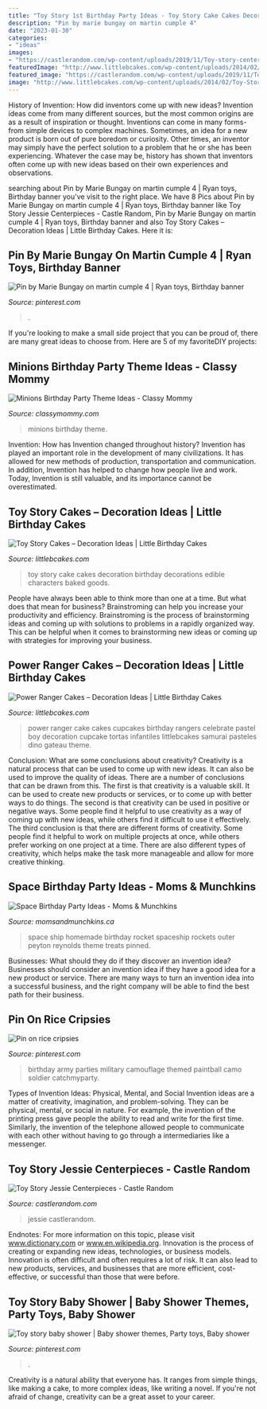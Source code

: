 ```yaml
---
title: "Toy Story 1st Birthday Party Ideas - Toy Story Cake Cakes Decoration Birthday Decorations Edible Characters Baked Goods"
description: "Pin by marie bungay on martin cumple 4"
date: "2023-01-30"
categories:
- "ideas"
images:
- "https://castlerandom.com/wp-content/uploads/2019/11/Toy-story-centerpiece-2.jpg"
featuredImage: "http://www.littlebcakes.com/wp-content/uploads/2014/02/Power-Ranger-Cakes.jpg"
featured_image: "https://castlerandom.com/wp-content/uploads/2019/11/Toy-story-centerpiece-2.jpg"
image: "http://www.littlebcakes.com/wp-content/uploads/2014/02/Toy-Story-Cake-Decorations.jpg"
---
```



History of Invention: How did inventors come up with new ideas?
Invention ideas come from many different sources, but the most common origins are as a result of inspiration or thought. Inventions can come in many forms- from simple devices to complex machines. Sometimes, an idea for a new product is born out of pure boredom or curiosity. Other times, an inventor may simply have the perfect solution to a problem that he or she has been experiencing. Whatever the case may be, history has shown that inventors often come up with new ideas based on their own experiences and observations.

	

		
searching about Pin by Marie Bungay on martin cumple 4 | Ryan toys, Birthday banner you've visit to the right place. We have 8 Pics about Pin by Marie Bungay on martin cumple 4 | Ryan toys, Birthday banner like Toy Story Jessie Centerpieces - Castle Random, Pin by Marie Bungay on martin cumple 4 | Ryan toys, Birthday banner and also Toy Story Cakes – Decoration Ideas | Little Birthday Cakes. Here it is:
		
    
## Pin By Marie Bungay On Martin Cumple 4 | Ryan Toys, Birthday Banner

<img loading=lazy src="https://i.pinimg.com/736x/9c/92/ab/9c92ab428dbc790632be0090e1b9d168.jpg" onerror="this.onerror=null;this.src='https://tse1.mm.bing.net/th?id=OIP.xJ7KP6498xejTHxsk32AjAHaHa&amp;pid=15.1';" alt="Pin by Marie Bungay on martin cumple 4 | Ryan toys, Birthday banner">

_Source: pinterest.com_

>. 

	

If you're looking to make a small side project that you can be proud of, there are many great ideas to choose from. Here are 5 of my favoriteDIY projects: 

    
## Minions Birthday Party Theme Ideas - Classy Mommy

<img loading=lazy src="http://classymommy.com/wp-content/uploads/2015/08/IMG_0338.jpg" onerror="this.onerror=null;this.src='https://tse4.mm.bing.net/th?id=OIP.h1rVCe32MWrHIlG6QhjfZgHaFj&amp;pid=15.1';" alt="Minions Birthday Party Theme Ideas - Classy Mommy">

_Source: classymommy.com_

>minions birthday theme. 

	

Invention: How has Invention changed throughout history?
Invention has played an important role in the development of many civilizations. It has allowed for new methods of production, transportation and communication. In addition, Invention has helped to change how people live and work. Today, Invention is still valuable, and its importance cannot be overestimated.

    
## Toy Story Cakes – Decoration Ideas | Little Birthday Cakes

<img loading=lazy src="http://www.littlebcakes.com/wp-content/uploads/2014/02/Toy-Story-Cake-Decorations.jpg" onerror="this.onerror=null;this.src='https://tse3.mm.bing.net/th?id=OIP.gTYrNwFvE9FBo0bUhQXnZwHaJ4&amp;pid=15.1';" alt="Toy Story Cakes – Decoration Ideas | Little Birthday Cakes">

_Source: littlebcakes.com_

>toy story cake cakes decoration birthday decorations edible characters baked goods. 

	

People have always been able to think more than one at a time. But what does that mean for business? Brainstroming can help you increase your productivity and efficiency. Brainstroming is the process of brainstorming ideas and coming up with solutions to problems in a rapidly organized way. This can be helpful when it comes to brainstorming new ideas or coming up with strategies for improving your business.

    
## Power Ranger Cakes – Decoration Ideas | Little Birthday Cakes

<img loading=lazy src="http://www.littlebcakes.com/wp-content/uploads/2014/02/Power-Ranger-Cakes.jpg" onerror="this.onerror=null;this.src='https://tse2.mm.bing.net/th?id=OIP.boN39HizcC8LoYlqcsiB3wHaLG&amp;pid=15.1';" alt="Power Ranger Cakes – Decoration Ideas | Little Birthday Cakes">

_Source: littlebcakes.com_

>power ranger cake cakes cupcakes birthday rangers celebrate pastel boy decoration cupcake tortas infantiles littlebcakes samurai pasteles dino gateau theme. 

	

Conclusion: What are some conclusions about creativity?
Creativity is a natural process that can be used to come up with new ideas. It can also be used to improve the quality of ideas. There are a number of conclusions that can be drawn from this. The first is that creativity is a valuable skill. It can be used to create new products or services, or to come up with better ways to do things. The second is that creativity can be used in positive or negative ways. Some people find it helpful to use creativity as a way of coming up with new ideas, while others find it difficult to use it effectively. The third conclusion is that there are different forms of creativity. Some people find it helpful to work on multiple projects at once, while others prefer working on one project at a time. There are also different types of creativity, which helps make the task more manageable and allow for more creative thinking.

    
## Space Birthday Party Ideas - Moms &amp; Munchkins

<img loading=lazy src="https://www.momsandmunchkins.ca/wp-content/uploads/2014/02/space-ship-party.jpg" onerror="this.onerror=null;this.src='https://tse2.mm.bing.net/th?id=OIP.FsCmjomU9J4hk0fX-LOuMwAAAA&amp;pid=15.1';" alt="Space Birthday Party Ideas - Moms &amp; Munchkins">

_Source: momsandmunchkins.ca_

>space ship homemade birthday rocket spaceship rockets outer peyton reynolds theme treats pinned. 

	

Businesses: What should they do if they discover an invention idea?
Businesses should consider an invention idea if they have a good idea for a new product or service. There are many ways to turn an invention idea into a successful business, and the right company will be able to find the best path for their business.

    
## Pin On Rice Cripsies

<img loading=lazy src="https://i.pinimg.com/736x/25/31/5f/25315f2e1d964461983a6651737b719a--army-birthday-parties-birthday-stuff.jpg" onerror="this.onerror=null;this.src='https://tse4.mm.bing.net/th?id=OIP.JfaCB5YWJJezs0AEGsIPZAHaJ3&amp;pid=15.1';" alt="Pin on rice cripsies">

_Source: pinterest.com_

>birthday army parties military camouflage themed paintball camo soldier catchmyparty. 

	

Types of Invention Ideas: Physical, Mental, and Social
Invention ideas are a matter of creativity, imagination, and problem-solving. They can be physical, mental, or social in nature. For example, the invention of the printing press gave people the ability to read and write for the first time. Similarly, the invention of the telephone allowed people to communicate with each other without having to go through a intermediaries like a messenger.

    
## Toy Story Jessie Centerpieces - Castle Random

<img loading=lazy src="https://castlerandom.com/wp-content/uploads/2019/11/Toy-story-centerpiece-2.jpg" onerror="this.onerror=null;this.src='https://tse1.mm.bing.net/th?id=OIP.u1CJeOzUlGnksfzDDBGO5AHaJ4&amp;pid=15.1';" alt="Toy Story Jessie Centerpieces - Castle Random">

_Source: castlerandom.com_

>jessie castlerandom. 

	

Endnotes: For more information on this topic, please visit www.dictionary.com or www.en.wikipedia.org.
Innovation is the process of creating or expanding new ideas, technologies, or business models. Innovation is often difficult and often requires a lot of risk. It can also lead to new products, services, and businesses that are more efficient, cost-effective, or successful than those that were before.

    
## Toy Story Baby Shower | Baby Shower Themes, Party Toys, Baby Shower

<img loading=lazy src="https://i.pinimg.com/736x/01/b3/ee/01b3ee83be70a72f6a1e03587386d450.jpg" onerror="this.onerror=null;this.src='https://tse2.mm.bing.net/th?id=OIP.PsJ0x8OsW21fpjrZBAvVTAHaJ3&amp;pid=15.1';" alt="Toy story baby shower | Baby shower themes, Party toys, Baby shower">

_Source: pinterest.com_

>. 

	

Creativity is a natural ability that everyone has. It ranges from simple things, like making a cake, to more complex ideas, like writing a novel. If you're not afraid of change, creativity can be a great asset to your career.

